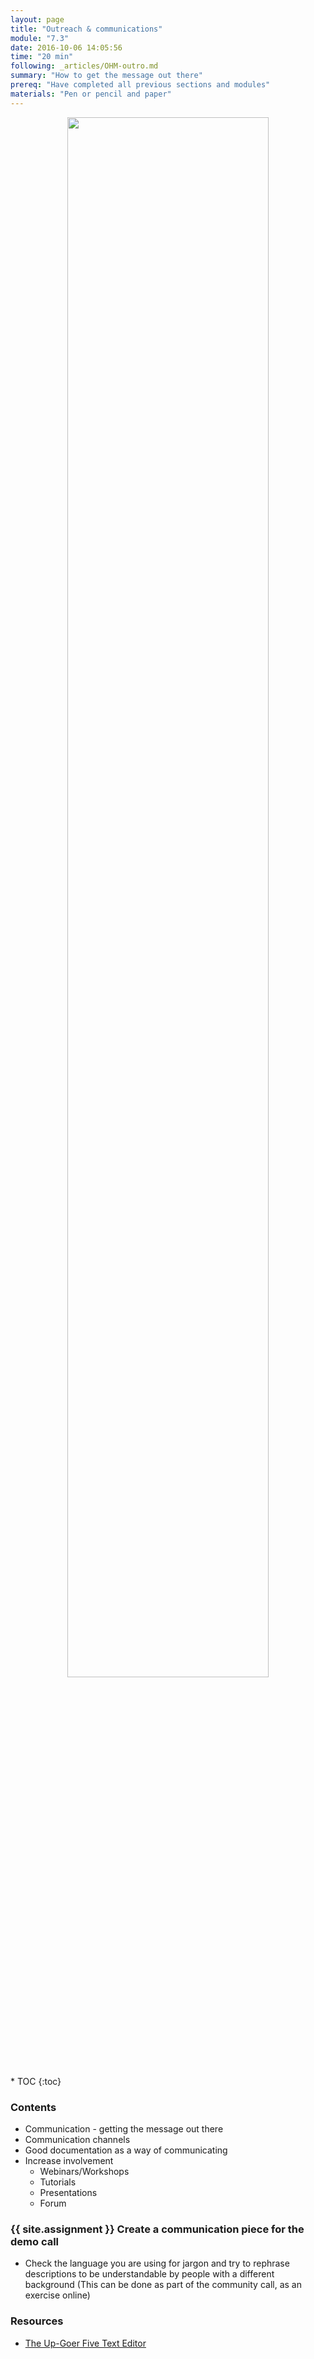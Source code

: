 ```yaml
---
layout: page
title: "Outreach & communications"
module: "7.3"
date: 2016-10-06 14:05:56
time: "20 min"
following: _articles/OHM-outro.md
summary: "How to get the message out there"
prereq: "Have completed all previous sections and modules"
materials: "Pen or pencil and paper"
---
```

<p align="center">
<img src="https://raw.githubusercontent.com/ohwmakers/OHM-curriculum/gh-pages/img/work_in_progress_banner.svg" width="80%"/>
</p>
* TOC
{:toc}


### Contents

- Communication - getting the message out there
- Communication channels
- Good documentation as a way of communicating
- Increase involvement
    - Webinars/Workshops
    - Tutorials
    - Presentations
    - Forum

### {{ site.assignment }} Create a communication piece for the demo call

- Check the language you are using for jargon and try to rephrase descriptions to be understandable by people with a different background (This can be done as part of the community call, as an exercise online)
### Resources
- [The Up-Goer Five Text Editor](https://splasho.com/upgoer5/)


